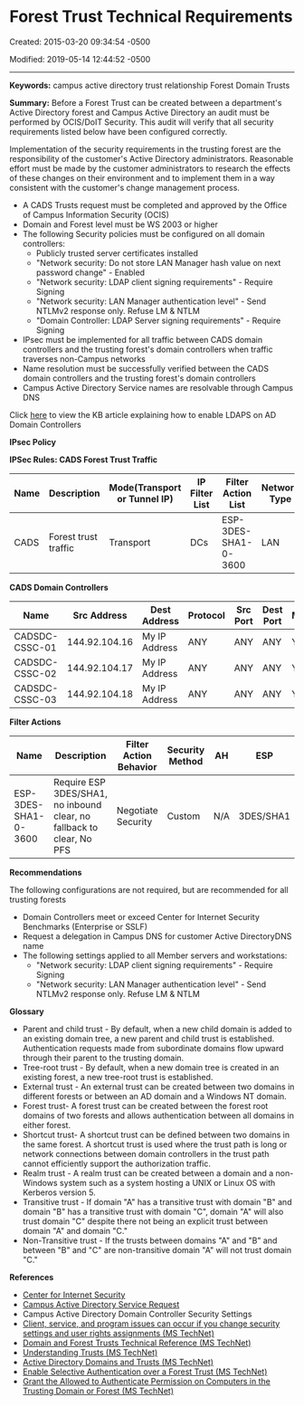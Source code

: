 # Forest Trust Technical Requirements

Created: 2015-03-20 09:34:54 -0500

Modified: 2019-05-14 12:44:52 -0500

---

**Keywords:** campus active directory trust relationship Forest Domain Trusts

**Summary:** Before a Forest Trust can be created between a department's Active Directory forest and Campus Active Directory an audit must be performed by OCIS/DoIT Security. This audit will verify that all security requirements listed below have been configured correctly.

Implementation of the security requirements in the trusting forest are the responsibility of the customer's Active Directory administrators. Reasonable effort must be made by the customer administrators to research the effects of these changes on their environment and to implement them in a way consistent with the customer's change management process.

- A CADS Trusts request must be completed and approved by the Office of Campus Information Security (OCIS)
- Domain and Forest level must be WS 2003 or higher
- The following Security policies must be configured on all domain controllers:
  - Publicly trusted server certificates installed
  - "Network security: Do not store LAN Manager hash value on next password change" - Enabled
  - "Network security: LDAP client signing requirements" - Require Signing
  - "Network security: LAN Manager authentication level" - Send NTLMv2 response only. Refuse LM & NTLM
  - "Domain Controller: LDAP Server signing requirements" - Require Signing
- IPsec must be implemented for all traffic between CADS domain controllers and the trusting forest's domain controllers when traffic traverses non-Campus networks
- Name resolution must be successfully verified between the CADS domain controllers and the trusting forest's domain controllers
- Campus Active Directory Service names are resolvable through Campus DNS

Click [here](https://kb.wisc.edu/page.php?id=34954) to view the KB article explaining how to enable LDAPS on AD Domain Controllers

**IPsec Policy**

**IPSec Rules: CADS Forest Trust Traffic**

| Name | Description | Mode(Transport or Tunnel IP) | IP Filter List | Filter Action List | Network Type | Authentication Method |
|-------|-----------|----------------|-------|----------|---------|--------------|
| CADS | Forest trust traffic | Transport | DCs | ESP-3DES-SHA1-0-3600 | LAN | PSK |

**CADS Domain Controllers**

| Name | Src Address | Dest Address | Protocol | Src Port | Dest Port | Mirrored |
|--------------|-------------|------------|---------|---------|---------|--------|
| CADSDC-CSSC-01 | 144.92.104.16 | My IP Address | ANY | ANY | ANY | Y |
| CADSDC-CSSC-02 | 144.92.104.17 | My IP Address | ANY | ANY | ANY | Y |
| CADSDC-CSSC-03 | 144.92.104.18 | My IP Address | ANY | ANY | ANY | Y |

**Filter Actions**

| Name | Description | Filter Action Behavior | Security Method | AH | ESP | Session Key Lifetimes (sessions/seconds) | Accept Clear | Allow Fallback | Use PFS |
|------|---------|--------|-------|-----|---------|-------------|------|-------|-----|
| ESP-3DES-SHA1-0-3600 | Require ESP 3DES/SHA1, no inbound clear, no fallback to clear, No PFS | Negotiate Security | Custom | N/A | 3DES/SHA1 | 0 / 3600 | N | N | N |

**Recommendations**

The following configurations are not required, but are recommended for all trusting forests

- Domain Controllers meet or exceed Center for Internet Security Benchmarks (Enterprise or SSLF)
- Request a delegation in Campus DNS for customer Active DirectoryDNS name
- The following settings applied to all Member servers and workstations:
  - "Network security: LDAP client signing requirements" - Require Signing
  - "Network security: LAN Manager authentication level" - Send NTLMv2 response only. Refuse LM & NTLM

**Glossary**

- Parent and child trust - By default, when a new child domain is added to an existing domain tree, a new parent and child trust is established. Authentication requests made from subordinate domains flow upward through their parent to the trusting domain.
- Tree-root trust - By default, when a new domain tree is created in an existing forest, a new tree-root trust is established.
- External trust - An external trust can be created between two domains in different forests or between an AD domain and a Windows NT domain.
- Forest trust- A forest trust can be created between the forest root domains of two forests and allows authentication between all domains in either forest.
- Shortcut trust- A shortcut trust can be defined between two domains in the same forest. A shortcut trust is used where the trust path is long or network connections between domain controllers in the trust path cannot efficiently support the authorization traffic.
- Realm trust - A realm trust can be created between a domain and a non-Windows system such as a system hosting a UNIX or Linux OS with Kerberos version 5.
- Transitive trust - If domain "A" has a transitive trust with domain "B" and domain "B" has a transitive trust with domain "C", domain "A" will also trust domain "C" despite there not being an explicit trust between domain "A" and domain "C."
- Non-Transitive trust - If the trusts between domains "A" and "B" and between "B" and "C" are non-transitive domain "A" will not trust domain "C."

**References**

- [Center for Internet Security](http://www.cisecurity.org/)
- [Campus Active Directory Service Request](https://cads.ad.wisc.edu/)
- Campus Active Directory Domain Controller Security Settings
- [Client, service, and program issues can occur if you change security settings and user rights assignments (MS TechNet)](http://support.microsoft.com/kb/823659)
- [Domain and Forest Trusts Technical Reference (MS TechNet)](http://technet.microsoft.com/en-us/library/cc738955(v=ws.10).aspx)
- [Understanding Trusts (MS TechNet)](http://technet.microsoft.com/en-us/library/cc736874(v=ws.10).aspx)
- [Active Directory Domains and Trusts (MS TechNet)](http://technet.microsoft.com/en-us/library/cc770299.aspx)
- [Enable Selective Authentication over a Forest Trust (MS TechNet)](http://technet.microsoft.com/en-us/library/cc794747%28v=ws.10%29.aspx)
- [Grant the Allowed to Authenticate Permission on Computers in the Trusting Domain or Forest (MS TechNet)](http://technet.microsoft.com/en-us/library/cc816733%28v=ws.10%29.aspx)
